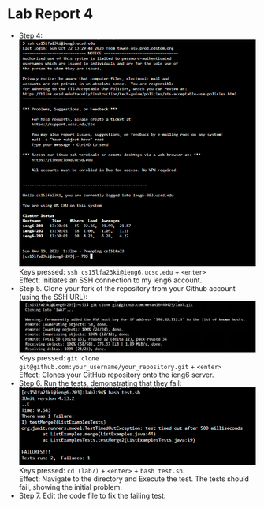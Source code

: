 # Lab Report 4
- Step 4:  
  ![Image](login.jpg)  
  Keys pressed: `ssh cs15lfa23ki@ieng6.ucsd.edu` + `<enter>`   
  Effect: Initiates an SSH connection to my ieng6 account. 
- Step 5. Clone your fork of the repository from your Github account (using the SSH URL):  
  ![Image](clone(1)(1).png)  
  Keys pressed: `git clone git@github.com:your_username/your_repository.git` + `<enter>`    
  Effect: Clones your GitHub repository onto the ieng6 server.  
- Step 6. Run the tests, demonstrating that they fail:
  ![Image](fail.jpg)  
  Keys pressed: `cd (lab7)` + `<enter>` + `bash test.sh`.  
  Effect: Navigate to the directory and Execute the test. The tests should fail, showing the initial problem.
- Step 7. Edit the code file to fix the failing test:
  
